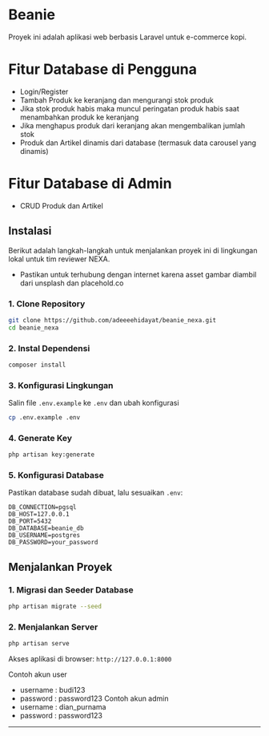 # Beanie 

Proyek ini adalah aplikasi web berbasis Laravel untuk e-commerce kopi.
# Fitur Database di Pengguna
- Login/Register
- Tambah Produk ke keranjang dan mengurangi stok produk
- Jika stok produk habis maka muncul peringatan produk habis saat menambahkan produk ke keranjang
- Jika menghapus produk dari keranjang akan mengembalikan jumlah stok
- Produk dan Artikel dinamis dari database (termasuk data carousel yang dinamis)
# Fitur Database di Admin
- CRUD Produk dan Artikel

## Instalasi
Berikut adalah langkah-langkah untuk menjalankan proyek ini di lingkungan lokal untuk tim reviewer NEXA.
- Pastikan untuk terhubung dengan internet karena asset gambar diambil dari unsplash dan placehold.co
### 1. Clone Repository
```sh
git clone https://github.com/adeeeehidayat/beanie_nexa.git
cd beanie_nexa
```

### 2. Instal Dependensi
```sh
composer install
```

### 3. Konfigurasi Lingkungan
Salin file `.env.example` ke `.env` dan ubah konfigurasi
```sh
cp .env.example .env
```

### 4. Generate Key
```sh
php artisan key:generate
```

### 5. Konfigurasi Database
Pastikan database sudah dibuat, lalu sesuaikan `.env`:
```
DB_CONNECTION=pgsql
DB_HOST=127.0.0.1
DB_PORT=5432
DB_DATABASE=beanie_db
DB_USERNAME=postgres
DB_PASSWORD=your_password
```

## Menjalankan Proyek
### 1. Migrasi dan Seeder Database
```sh
php artisan migrate --seed
```

### 2. Menjalankan Server
```sh
php artisan serve
```
Akses aplikasi di browser: `http://127.0.0.1:8000`

Contoh akun user
- username : budi123
- password : password123
Contoh akun admin
- username : dian_purnama
- password : password123
---